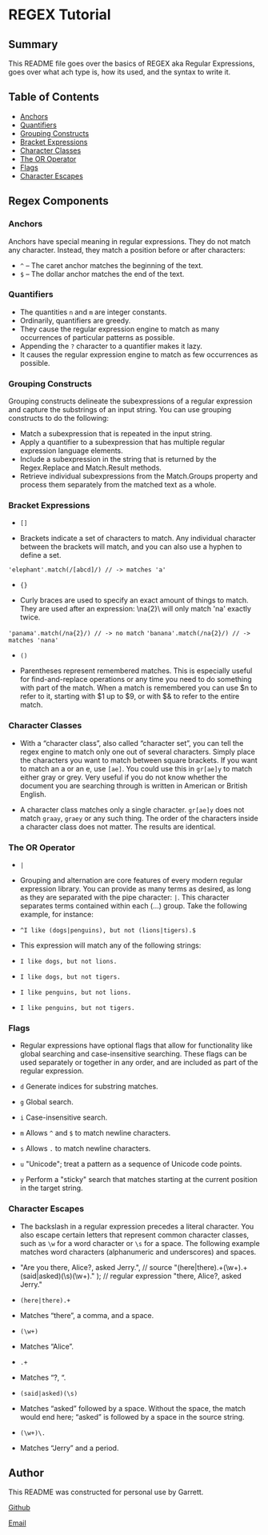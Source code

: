 # REGEX Tutorial

## Summary

This README file goes over the basics of REGEX aka Regular Expressions, goes over what ach type is, how its used, and the syntax to write it.

## Table of Contents

- [Anchors](#anchors)
- [Quantifiers](#quantifiers)
- [Grouping Constructs](#grouping-constructs)
- [Bracket Expressions](#bracket-expressions)
- [Character Classes](#character-classes)
- [The OR Operator](#the-or-operator)
- [Flags](#flags)
- [Character Escapes](#character-escapes)

## Regex Components

### Anchors

Anchors have special meaning in regular expressions. They do not match any character. Instead, they match a position before or after characters:

- `^` – The caret anchor matches the beginning of the text.
- `$` – The dollar anchor matches the end of the text.

### Quantifiers

- The quantities `n` and `m` are integer constants.
- Ordinarily, quantifiers are greedy.
- They cause the regular expression engine to match as many occurrences of particular patterns as possible.
- Appending the `?` character to a quantifier makes it lazy.
- It causes the regular expression engine to match as few occurrences as possible.

### Grouping Constructs

Grouping constructs delineate the subexpressions of a regular expression and capture the substrings of an input string. You can use grouping constructs to do the following:

- Match a subexpression that is repeated in the input string.
- Apply a quantifier to a subexpression that has multiple regular expression language elements.
- Include a subexpression in the string that is returned by the Regex.Replace and Match.Result methods.
- Retrieve individual subexpressions from the Match.Groups property and process them separately from the matched text as a whole.

### Bracket Expressions

- `[]`

- Brackets indicate a set of characters to match. Any individual character between the brackets will match, and you can also use a hyphen to define a set.

`'elephant'.match(/[abcd]/) // -> matches 'a'`

- `{}`

- Curly braces are used to specify an exact amount of things to match. They are used after an expression: \na{2}\ will only match 'na' exactly twice.

`'panama'.match(/na{2}/) // -> no match`
`'banana'.match(/na{2}/) // -> matches 'nana'`

- `()`

- Parentheses represent remembered matches. This is especially useful for find-and-replace operations or any time you need to do something with part of the match. When a match is remembered you can use $n to refer to it, starting with $1 up to $9, or with $& to refer to the entire match.

### Character Classes

- With a “character class”, also called “character set”, you can tell the regex engine to match only one out of several characters. Simply place the characters you want to match between square brackets. If you want to match an a or an e, use `[ae]`. You could use this in `gr[ae]y` to match either gray or grey. Very useful if you do not know whether the document you are searching through is written in American or British English.

- A character class matches only a single character. `gr[ae]y` does not match `graay`, `graey` or any such thing. The order of the characters inside a character class does not matter. The results are identical.

### The OR Operator

- `|`

- Grouping and alternation are core features of every modern regular expression library. You can provide as many terms as desired, as long as they are separated with the pipe character: `|`. This character separates terms contained within each (...) group. Take the following example, for instance:

- `^I like (dogs|penguins), but not (lions|tigers).$`
- This expression will match any of the following strings:

- `I like dogs, but not lions.`
- `I like dogs, but not tigers.`
- `I like penguins, but not lions.`
- `I like penguins, but not tigers.`

### Flags

- Regular expressions have optional flags that allow for functionality like global searching and case-insensitive searching. These flags can be used separately or together in any order, and are included as part of the regular expression.

- `d` Generate indices for substring matches.
- `g` Global search.
- `i` Case-insensitive search.
- `m` Allows `^` and `$` to match newline characters.
- `s` Allows `.` to match newline characters.
- `u` "Unicode"; treat a pattern as a sequence of Unicode code points.
- `y` Perform a "sticky" search that matches starting at the current position in the target string.

### Character Escapes

- The backslash in a regular expression precedes a literal character. You also escape certain letters that represent common character classes, such as `\w` for a word character or `\s` for a space. The following example matches word characters (alphanumeric and underscores) and spaces.

- "Are you there, Alice?, asked Jerry.", // source
  "(here|there).+(\w+).+(said|asked)(\s)(\w+)\." ); // regular expression
  "there, Alice?, asked Jerry."

- `(here|there).+`

- Matches “there”, a comma, and a space.

- `(\w+)`

- Matches “Alice”.

- `.+`

- Matches “?, “.

- `(said|asked)(\s)`

- Matches “asked” followed by a space. Without the space, the match would end here; “asked” is followed by a space in the source string.

- `(\w+)\.`

- Matches “Jerry” and a period.

## Author

This README was constructed for personal use by Garrett.

[Github](https://github.com/GarrettA01)

[Email](gman.anderson2001@gmail.com)
